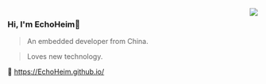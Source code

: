 <img align="right" src="https://github-readme-stats.vercel.app/api?username=EchoHeim&show_icons=true&icon_color=805AD5&text_color=718096&bg_color=ffffff&hide_title=true" />

### Hi, I'm EchoHeim👋
> An embedded developer from China.

> Loves new technology.

🔗 https://EchoHeim.github.io/



